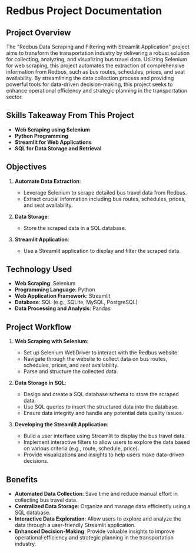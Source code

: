 # Redbus Project Documentation

## Project Overview
The "Redbus Data Scraping and Filtering with Streamlit Application" project aims to transform the transportation industry by delivering a robust solution for collecting, analyzing, and visualizing bus travel data. Utilizing Selenium for web scraping, this project automates the extraction of comprehensive information from Redbus, such as bus routes, schedules, prices, and seat availability. By streamlining the data collection process and providing powerful tools for data-driven decision-making, this project seeks to enhance operational efficiency and strategic planning in the transportation sector.

## Skills Takeaway From This Project

- **Web Scraping using Selenium**
- **Python Programming**
- **Streamlit for Web Applications**
- **SQL for Data Storage and Retrieval**

## Objectives

1. **Automate Data Extraction**:
    - Leverage Selenium to scrape detailed bus travel data from Redbus.
    - Extract crucial information including bus routes, schedules, prices, and seat availability.

2. **Data Storage**:
    - Store the scraped data in a SQL database.

3. **Streamlit Application**:
    - Use a Streamlit application to display and filter the scraped data.

## Technology Used

- **Web Scraping**: Selenium
- **Programming Language**: Python
- **Web Application Framework**: Streamlit
- **Database**: SQL (e.g., SQLite, MySQL, PostgreSQL)
- **Data Processing and Analysis**: Pandas

## Project Workflow

1. **Web Scraping with Selenium**:
    - Set up Selenium WebDriver to interact with the Redbus website.
    - Navigate through the website to collect data on bus routes, schedules, prices, and seat availability.
    - Parse and structure the collected data.

2. **Data Storage in SQL**:
    - Design and create a SQL database schema to store the scraped data.
    - Use SQL queries to insert the structured data into the database.
    - Ensure data integrity and handle any potential data quality issues.

3. **Developing the Streamlit Application**:
    - Build a user interface using Streamlit to display the bus travel data.
    - Implement interactive filters to allow users to explore the data based on various criteria (e.g., route, schedule, price).
    - Provide visualizations and insights to help users make data-driven decisions.

## Benefits

- **Automated Data Collection**: Save time and reduce manual effort in collecting bus travel data.
- **Centralized Data Storage**: Organize and manage data efficiently using a SQL database.
- **Interactive Data Exploration**: Allow users to explore and analyze the data through a user-friendly Streamlit application.
- **Enhanced Decision-Making**: Provide valuable insights to improve operational efficiency and strategic planning in the transportation industry.
